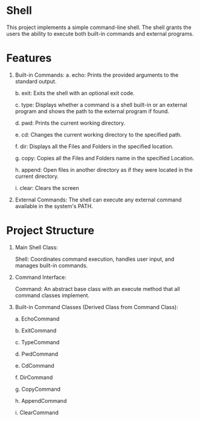 # Shell
This project implements a simple command-line shell. The shell grants the users the ability to execute both built-in commands and external programs.

# Features
  1. Built-in Commands:
       a. echo: Prints the provided arguments to the standard output.
     
       b. exit: Exits the shell with an optional exit code.
     
       c. type: Displays whether a command is a shell built-in or an external program and shows the path to the external program if found.
     
       d. pwd: Prints the current working directory.
     
       e. cd: Changes the current working directory to the specified path.
     
       f. dir: Displays all the Files and Folders in the specified location.
     
       g. copy: Copies all the Files and Folders name in the specified Location.
     
       h. append: Open files in another directory as if they were located in the current directory.
     
       i. clear: Clears the screen

  3. External Commands:
       The shell can execute any external command available in the system's PATH.

# Project Structure

  1. Main Shell Class:

        Shell: Coordinates command execution, handles user input, and manages built-in commands.

  2. Command Interface:

        Command: An abstract base class with an execute method that all command classes implement.

  3. Built-in Command Classes (Derived Class from Command Class):

        a. EchoCommand
     
        b. ExitCommand
     
        c. TypeCommand
     
        d. PwdCommand
     
        e. CdCommand

        f. DirCommand

        g. CopyCommand

        h. AppendCommand

        i. ClearCommand
